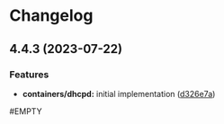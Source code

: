 # Changelog

## 4.4.3 (2023-07-22)


### Features

* **containers/dhcpd:** initial implementation ([d326e7a](https://github.com/RemkoMolier/homelab/commit/d326e7a59e40e1847bb3e7ed67a1192fe4bc21cc))

#EMPTY
